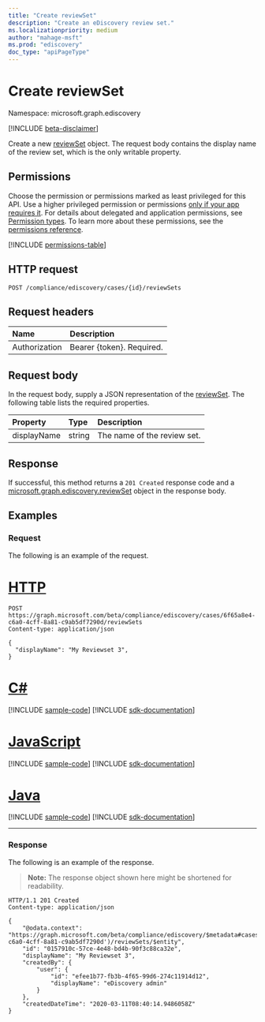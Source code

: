 ```yaml
---
title: "Create reviewSet"
description: "Create an eDiscovery review set."
ms.localizationpriority: medium
author: "mahage-msft"
ms.prod: "ediscovery"
doc_type: "apiPageType"
---
```


# Create reviewSet

Namespace: microsoft.graph.ediscovery

[!INCLUDE [beta-disclaimer](../../includes/beta-disclaimer.md)]

Create a new [reviewSet](../resources/ediscovery-reviewset.md) object. The request body contains the display name of the review set, which is the only writable property.

## Permissions

Choose the permission or permissions marked as least privileged for this API. Use a higher privileged permission or permissions [only if your app requires it](/graph/permissions-overview#best-practices-for-using-microsoft-graph-permissions). For details about delegated and application permissions, see [Permission types](/graph/permissions-overview#permission-types). To learn more about these permissions, see the [permissions reference](/graph/permissions-reference).

<!-- { "blockType": "permissions", "name": "ediscovery_case_post_reviewsets" } -->
[!INCLUDE [permissions-table](../includes/permissions/ediscovery-case-post-reviewsets-permissions.md)]

## HTTP request

<!-- { "blockType": "ignored" } -->

```http
POST /compliance/ediscovery/cases/{id}/reviewSets
```

## Request headers

| Name       | Description|
|:-----------|:-----------|
| Authorization | Bearer {token}. Required. |

## Request body

In the request body, supply a JSON representation of the [reviewSet](../resources/ediscovery-reviewset.md).  The following table lists the required properties.

| Property     | Type        | Description |
|:-------------|:------------|:------------|
| displayName  | string      | The name of the review set. |

## Response

If successful, this method returns a `201 Created` response code and a [microsoft.graph.ediscovery.reviewSet](../resources/ediscovery-reviewset.md) object in the response body.

## Examples

### Request

The following is an example of the request.

# [HTTP](#tab/http)
<!-- {
  "blockType": "request",
  "name": "post_reviewset"
}-->

```http
POST https://graph.microsoft.com/beta/compliance/ediscovery/cases/6f65a8e4-c6a0-4cff-8a81-c9ab5df7290d/reviewSets
Content-type: application/json

{
  "displayName": "My Reviewset 3",
}
```
# [C#](#tab/csharp)
[!INCLUDE [sample-code](../includes/snippets/csharp/post-reviewset-csharp-snippets.md)]
[!INCLUDE [sdk-documentation](../includes/snippets/snippets-sdk-documentation-link.md)]

# [JavaScript](#tab/javascript)
[!INCLUDE [sample-code](../includes/snippets/javascript/post-reviewset-javascript-snippets.md)]
[!INCLUDE [sdk-documentation](../includes/snippets/snippets-sdk-documentation-link.md)]

# [Java](#tab/java)
[!INCLUDE [sample-code](../includes/snippets/java/post-reviewset-java-snippets.md)]
[!INCLUDE [sdk-documentation](../includes/snippets/snippets-sdk-documentation-link.md)]

---

### Response

The following is an example of the response.

> **Note:** The response object shown here might be shortened for readability.

<!-- {
  "blockType": "response",
  "truncated": true,
  "@odata.type": "microsoft.graph.ediscovery.reviewSet"
} -->

```http
HTTP/1.1 201 Created
Content-type: application/json

{
    "@odata.context": "https://graph.microsoft.com/beta/compliance/ediscovery/$metadata#cases('6f65a8e4-c6a0-4cff-8a81-c9ab5df7290d')/reviewSets/$entity",
    "id": "0157910c-57ce-4e48-bd4b-90f3c88ca32e",
    "displayName": "My Reviewset 3",
    "createdBy": {
        "user": {
            "id": "efee1b77-fb3b-4f65-99d6-274c11914d12",
            "displayName": "eDiscovery admin"
        }
    },
    "createdDateTime": "2020-03-11T08:40:14.9486058Z"
}
```

<!-- uuid: 16cd6b66-4b1a-43a1-adaf-3a886856ed98
2019-02-04 14:57:30 UTC -->
<!-- {
  "type": "#page.annotation",
  "description": "Update reviewset",
  "keywords": "",
  "section": "documentation",
  "tocPath": ""
}-->


